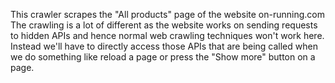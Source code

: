 This crawler scrapes the "All products" page of the website on-running.com
The crawling is a lot of different as the website works on sending requests to hidden APIs and hence normal web crawling techniques won't work here.
Instead we'll have to directly access those APIs that are being called when we do something like reload a page or press the "Show more" button on a page.
